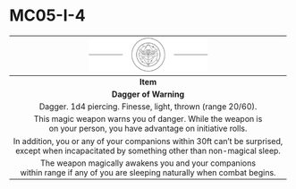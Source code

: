 # MC05-I-4

| <img src="../images/card-icons/marsh-skimmers.png" height="60" /> |
|:---:|
| **Item** |
| **Dagger of Warning** |
| Dagger. 1d4 piercing. Finesse, light, thrown (range 20/60). |
| This magic weapon warns you of danger. While the weapon is<br>on your person, you have advantage on initiative rolls. |
| In addition, you or any of your companions within 30ft can’t be surprised,<br>except when incapacitated by something other than non-magical sleep. |
| The weapon magically awakens you and your companions<br>within range if any of you are sleeping naturally when combat begins. |
